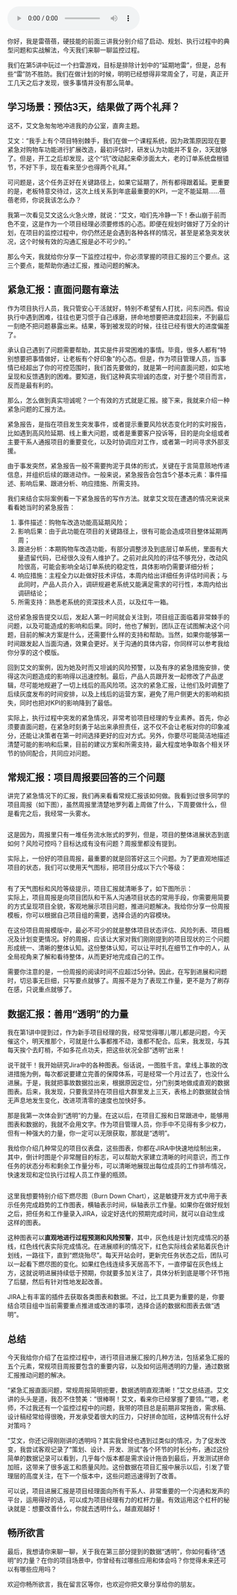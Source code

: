 <audio title="07 _ 监控：“巧”用数据说话，让汇报告别流水账" src="https://static001.geekbang.org/resource/audio/cd/c0/cd12deccbfa937d8723199yy066e41c0.mp3" controls="controls"></audio> 
<p>你好，我是雷蓓蓓，硬技能的前面三讲我分别介绍了启动、规划、执行过程中的典型问题和实战解法，今天我们来聊一聊监控过程。</p><p>我们在第5讲中玩过一个扫雷游戏，目标是排除计划中的“延期地雷”，但是，总有些“雷”防不胜防。我们在做计划的时候，明明已经想得非常周全了，可是，真正开工几天之后才发现，很多事情并没有那么简单。</p><h2>学习场景：预估3天，结果做了两个礼拜？</h2><p>这不，艾文急匆匆地冲进我的办公室，直奔主题。</p><p>艾文：“我手上有个项目特别棘手，我们在做一个课程系统，因为政策原因现在要紧急对购物车功能进行扩展改造，最初评估时，研发认为功能并不复杂，3天就够了。但是，开工之后却发现，这个“坑”改动起来牵涉面太大，老的订单系统盘根错节，不好下手，现在看来至少也得两个礼拜。”</p><p>可问题是，这个任务正好在关键路径上，如果它延期了，所有都得跟着延。更重要的是，老板特意交待过，这次上线关系到年底最重要的KPI，一定不能延期……蓓蓓老师，你说我该怎么办？</p><p>我第一次看见艾文这么火急火燎，就说：“艾文，咱们先冷静一下！泰山崩于前而色不变，这是作为一个项目经理必须要修炼的心态。即便在规划时做好了万全的计划，在项目的监控过程中，你仍然还是会遇到各种各样的情况，甚至是紧急突发状况，这个时候有效的沟通汇报是必不可少的。”</p><!-- [[[read_end]]] --><p>那么今天，我就给你分享一下监控过程中，你必须掌握的项目汇报的三个要点。这三个要点，能帮助你通过汇报，推动问题的解决。</p><h2><strong>紧急汇报：直面问题有章法</strong></h2><p>作为项目执行人员，我只管安心干活就好，特别不希望有人打扰，问东问西。假设执行中遇到困难，往往也更习惯于自己琢磨，拼命地想要把进度赶回来，不到最后一刻绝不把问题暴露出来。结果，等到被发现的时候，往往已经有很大的进度偏差了。</p><p>承认自己遇到了问题需要帮助，其实是件非常困难的事情。毕竟，很多人都有“特别想要把事情做好，让老板有个好印象”的心态。但是，作为项目管理人员，当事情已经超出了你的可控范围时，我们首先要做的，就是第一时间直面问题，如实地呈现和反馈遇到的困难。要知道，我们这种真实坦诚的态度，对于整个项目而言，反而是最有利的。</p><p>那么，怎么做到真实坦诚呢？一个有效的方式就是汇报。接下来，我就来介绍一种紧急问题的汇报方法。</p><p>紧急报告，是指在项目发生突发事件，或者提示重要风险状态变化时的实时报告，比如遇到高风险延期、线上重大问题，或者是重要客户投诉等，目的是向全组或者主要干系人通报项目的重要变化，以及时协调应对工作，或者第一时间寻求外部支援。</p><p>由于事发突然，紧急报告一般不需要拘泥于具体的形式，关键在于言简意赅地传递信息，并组织后续的跟进动作。一般来说，紧急报告会包含5个基本元素：事件描述、影响后果、跟进分析、响应措施、所需支持。</p><p>我们来结合实际案例看一下紧急报告的写作方法。就拿艾文现在遭遇的情况来说来看看她当时的紧急报告：</p><ol>
<li>事件描述：购物车改造功能高延期风险；</li>
<li>影响后果：由于此功能在项目的关键路径上，很有可能会造成项目整体延期两周；</li>
<li>跟进分析：本期购物车改造功能，有部分调整涉及到底层订单系统，里面有大量遗留代码，已经很久没有人维护了。之前对此风险的评估不够充分，改动风险很高，可能会影响全站订单系统的稳定性，具体影响仍需要详细分析；</li>
<li>响应措施：主程全力以赴做好技术评估，本周内给出详细任务评估时间表；与此同时，产品人员介入，调研规避老系统又能满足需求的可行性，本周内给出调研结论；</li>
<li>所需支持：熟悉老系统的资深技术人员，以及红牛一箱。</li>
</ol><p>这份紧急报告提交以后，发起人第一时间就会关注到，项目组正面临着非常棘手的问题，以及可能造成的影响和后果。同时，他也了解到，团队正在试图解决这个问题，目前的解决方案是什么，还需要什么样的支持和帮助。当然，如果你能够第一时间跟发起人当面沟通，效果会更好。关于沟通的具体内容，你同样可以参考我给你分享的这个模版。</p><p>回到艾文的案例，因为她及时而又坦诚的风险预警，以及有序的紧急措施安排，使得这次问题造成的影响得以迅速控制。最后，产品人员跟开发一起修改了产品逻辑，尽可能地规避了一切上线后的高风险项。这次的紧急汇报，让他们及时调整了后续灰度发布的时间安排，以及上线后的运营方案，避免了用户侧更大的影响和损失，同时也把对KPI的影响降到了最低。</p><p>实际上，执行过程中突发的紧急情况，非常考验项目经理的专业素养。首先，你必须要直面问题，在紧急时刻勇于站出来承担责任，这不仅不会让老板对你的印象减分，还能让决策者在第一时间选择更好的应对方式。另外，你要尽可能简洁地描述清楚可能的影响和后果，目前的建议方案和所需支持，最大程度地争取各个相关环节的协同配合，共同应对问题。</p><h2><strong>常规汇报：项目周报要回答的三个问题</strong></h2><p>讲完了紧急情况下的汇报，我们再来看看常规汇报该如何做。我看到过很多同学的项目周报（如下图），虽然周报里清楚地罗列着上周做了什么，下周要做什么，但是看完之后，我经常一头雾水。</p><p><img src="https://static001.geekbang.org/resource/image/a9/20/a941d8e376597ff0f8be75185ebac120.png?wh=1628x1158" alt=""></p><p>这是因为，周报里只有一堆任务流水账式的罗列，但是，项目的整体进展状态到底如何？风险可控吗？目标达成有没有问题？周报里都没有提到。</p><p>实际上，一份好的项目周报，最重要的就是回答好这三个问题。为了更直观地描述项目的状态，我们可以使用天气图标，把项目分成以下六个等级：</p><p><img src="https://static001.geekbang.org/resource/image/34/7e/34d5ff79a4468d421048efc3c286427e.png?wh=1742x796" alt=""></p><p>有了天气图标和风险等级提示，项目汇报就清晰多了，如下图所示：<br>
<img src="https://static001.geekbang.org/resource/image/51/98/5187a948817865fc2eba4bab1f4f2698.png?wh=2180x1512" alt=""><br>
实际上，项目周报是向项目团队和干系人沟通项目状态的常用手段，你需要用简要的方式呈现项目全貌，客观地展示项目问题，推进问题解决。我给你分享一份周报模板，你可以根据自己项目组的需要，选择合适的内容模块。<br>
<img src="https://static001.geekbang.org/resource/image/af/a7/afbe5fa58f4d29cbyy346e55fb7364a7.png?wh=2034x1128" alt=""></p><p>在这份项目周报模版中，最必不可少的就是整体项目状态评估、风险列表、项目概况及计划变更情况。好的周报，应该让大家对我们刚刚提到的项目现状的三个问题形成统一、清晰的整体认知。这份整体认知，可以让平时扎在细节工作中的人，从全局视角来了解和看待整体，从而更好地完成自己的工作。</p><p>需要你注意的是，一份周报的阅读时间不应超过5分钟。因此，在写到进展和问题时，切忌事无巨细，只写要点就够了。周报不是为了表现工作量，更不是为了刷存在感，只说重点就够了。</p><h2><strong>数据汇报：善用“透明”的力量</strong></h2><p>我在第1讲中提到过，作为新手项目经理的我，经常觉得哪儿哪儿都是问题，今天催这个，明天推那个，可就是什么事都推不动，谁都不配合。后来，我发现，与其每天挨个去盯梢，不如多花点功夫，把这些状况全部“透明”出来！</p><p>说干就干！我开始研究Jira中的各种图表。俗话说，一图胜千言。拿线上事故的改进措施为例，每次都说要建立完善的保障体系，可是经常一个月过去了，也没什么进展。于是，我就把事故数据拉出来，根据原因定位，分门别类地做成直观的数据图表。后来，我发现，只要我坚持在项目组大群里发上三天，表格上的数据就会悄无声息地发生变化，改进项清零的速度也加快好多。</p><p>那是我第一次体会到“透明”的力量。在这以后，在项目汇报和日常跟进中，能够用图表和数据的，我就不会用文字。作为项目管理人员，你手中不见得有多少权力，但有一种强大的力量，你一定可以无限获取，那就是“透明”。</p><p>我给你介绍几种常见的项目仪表盘，这些图表，你都在JIRA中快速地绘制出来，其中，倒计时图是个非常醒目的标志，可以帮助大家建立清晰的时间意识，而工作任务的状态分布和剩余工作量分布，可以清晰地展现出每位成员的工作排布情况，快速发现和定位执行过程人员工作量的瓶颈。</p><p><img src="https://static001.geekbang.org/resource/image/51/18/51acca4fa2925daf41d105e3ddf18e18.png?wh=1031x557" alt=""></p><p>这里我想要特别介绍下燃尽图（Burn Down Chart），这是敏捷开发方式中用于表示任务完成趋势的工作图表，横轴表示时间，纵轴表示工作量。如果你在做好规划之后，把任务和工作量录入JIRA，设定好迭代的预期完成时间，就可以自动生成这样的图表。</p><p>这种图表可以<strong>直观地进行过程预测和风险预警</strong>，其中，灰色线是计划完成情况的基线，红色线代表实际完成情况。在进展顺利的情况下，红色实际线会紧贴着灰色计划线，一路往下，直到“燃烧殆尽”。每天开站会时，更新完任务状态之后，团队可以一起看下燃尽图的变化。如果红色线连续多天居高不下，一直停留在灰色线上方，这就说明进展持续低于预期，你就要多加关注了，具体分析到底是哪个环节拖了后腿，然后有针对性地发起改善。</p><p>JIRA上有丰富的插件去获取各类图表和数据。不过，比工具更为重要的是，你要结合项目组中当前需要重点推进或改进的事项，选择合适的数据和图表去做“透明”。</p><h2><strong>总结</strong></h2><p>今天我给你介绍了在监控过程中，进行项目进展汇报的几种方法，包括紧急汇报的五个元素，常规项目周报要包含的重要内容，以及如何运用透明的力量，通过数据汇报推动问题的解决。</p><p>“紧急汇报直面问题，常规周报简明扼要，数据透明直观清晰！”艾文总结道。艾文讲的头头是道，我忍不住赞美：“很棒啊！艾文，看来你已经掌握了要领。”“嗯，老师，不过我还有一个监控过程中的问题，我带的项目总是前期非常拖沓，需求稿、设计稿经常给得很晚，开发承受着很大的压力，只好拼命加班，这种情况有什么好对策吗？</p><p>“艾文，你还记得刚刚讲的透明吗？其实我曾经也遇到过类似的情况，为了促发改变，我尝试客观记录了“策划、设计、开发、测试”各个环节的时长分布，通过这份简单的数据记录可以看到，几乎每个版本都是需求设计拖沓到最后，开发测试拼命加班，这带来了很多返工和质量风险。这份数据在项目汇报中展示以后，引发了管理层的高度关注，在下一个版本中，这些问题迅速得到了改善。</p><p>可以说，项目进展汇报是项目经理面向所有干系人、非常重要的一个沟通和发声的平台，运用得好的话，可以成为项目经理有力的杠杆力量。有效运用这个杠杆的秘诀就是：想要改善什么，你就去透明什么，越直观越好！</p><h2><strong>畅所欲言</strong></h2><p>最后，我想请你来聊一聊，关于我在第三部分提到的数据“透明”，你如何看待“透明”的力量？在你的项目场景中，你曾经有过哪些应用和体会吗？你觉得未来还可以有哪些应用吗？</p><p>欢迎你畅所欲言，我在留言区等你，也欢迎你把文章分享给你的朋友。</p>